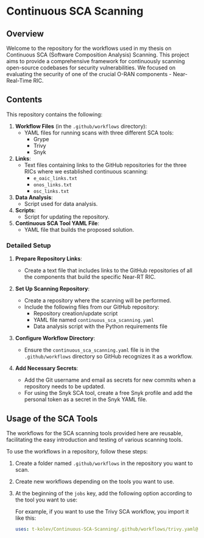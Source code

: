 # Continuous SCA Scanning

## Overview

Welcome to the repository for the workflows used in my thesis on Continuous SCA (Software Composition Analysis) Scanning. This project aims to provide a comprehensive framework for continuously scanning open-source codebases for security vulnerabilities. We focused on evaluating the security of one of the crucial O-RAN components - Near-Real-Time RIC.


## Contents

This repository contains the following:

1. **Workflow Files** (in the `.github/workflows` directory):
    - YAML files for running scans with three different SCA tools:
        - Grype
        - Trivy
        - Snyk
2. **Links**:
    - Text files containing links to the GitHub repositories for the three RICs where we established continuous scanning:
        - `e_oaic_links.txt`
        - `onos_links.txt`
        - `osc_links.txt`
3. **Data Analysis**:
    - Script used for data analysis.
4. **Scripts**:
    - Script for updating the repository.
5. **Continuous SCA Tool YAML File**:
    - YAML file that builds the proposed solution.

### Detailed Setup

1. **Prepare Repository Links**:
    - Create a text file that includes links to the GitHub repositories of all the components that build the specific Near-RT RIC.

2. **Set Up Scanning Repository**:
    - Create a repository where the scanning will be performed.
    - Include the following files from our GitHub repository:
        - Repository creation/update script
        - YAML file named `continuous_sca_scanning.yaml`
        - Data analysis script with the Python requirements file

3. **Configure Workflow Directory**:
    - Ensure the `continuous_sca_scanning.yaml` file is in the `.github/workflows` directory so GitHub recognizes it as a workflow.

4. **Add Necessary Secrets**:
    - Add the Git username and email as secrets for new commits when a repository needs to be updated.
    - For using the Snyk SCA tool, create a free Snyk profile and add the personal token as a secret in the Snyk YAML file.

## Usage of the SCA Tools

The workflows for the SCA scanning tools provided here are reusable, facilitating the easy introduction and testing of various scanning tools.

To use the workflows in a repository, follow these steps:

1. Create a folder named `.github/workflows` in the repository you want to scan.
2. Create new workflows depending on the tools you want to use.
3. At the beginning of the `jobs` key, add the following option according to the tool you want to use:

   For example, if you want to use the Trivy SCA workflow, you import it like this:

   ```yaml
   uses: t-kolev/Continuous-SCA-Scanning/.github/workflows/trivy.yaml@main
